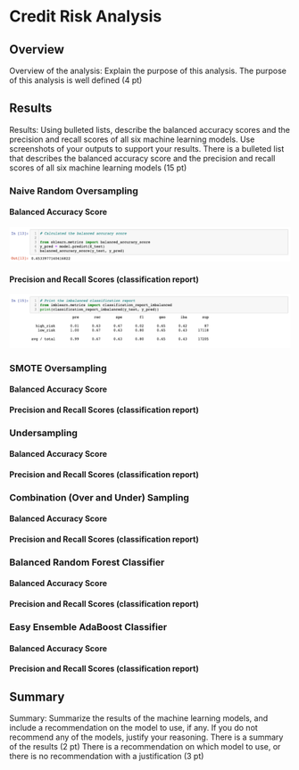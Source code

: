 # Credit Risk Analysis

## Overview
Overview of the analysis: Explain the purpose of this analysis.
The purpose of this analysis is well defined (4 pt)

## Results
Results: Using bulleted lists, describe the balanced accuracy scores and the precision and recall scores of all six machine learning models. Use screenshots of your outputs to support your results.
There is a bulleted list that describes the balanced accuracy score and the precision and recall scores of all six machine learning models (15 pt)

### Naive Random Oversampling
#### Balanced Accuracy Score
![acc_sco_1.png](https://github.com/crkaide/Credit_Risk_Analysis/blob/main/Images/acc_sco_1.png?raw=true)
#### Precision and Recall Scores (classification report)
![class_rep_1.png](https://github.com/crkaide/Credit_Risk_Analysis/blob/main/Images/class_rep_1.png?raw=true)


### SMOTE Oversampling
#### Balanced Accuracy Score

#### Precision and Recall Scores (classification report)



### Undersampling
#### Balanced Accuracy Score

#### Precision and Recall Scores (classification report)



### Combination (Over and Under) Sampling
#### Balanced Accuracy Score

#### Precision and Recall Scores (classification report)



### Balanced Random Forest Classifier
#### Balanced Accuracy Score

#### Precision and Recall Scores (classification report)



### Easy Ensemble AdaBoost Classifier
#### Balanced Accuracy Score

#### Precision and Recall Scores (classification report)



## Summary
Summary: Summarize the results of the machine learning models, and include a recommendation on the model to use, if any. If you do not recommend any of the models, justify your reasoning.
There is a summary of the results (2 pt)
There is a recommendation on which model to use, or there is no recommendation with a justification (3 pt)


